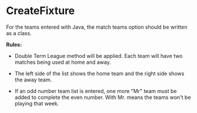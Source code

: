# CreateFixture

For the teams entered with Java, the match teams option should be written as a class.

**Rules:** 
- Double Term League method will be applied. Each team will have two matches being used at home and away.

- The left side of the list shows the home team and the right side shows the away team.

- If an odd number team list is entered, one more "Mr" team must be added to complete the even number. With Mr. means the teams won't be playing that week.
